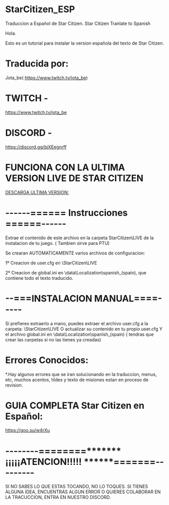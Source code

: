 # StarCitizen_ESP

Traduccion a Español de Star Citizen. Star Citizen Tranlate to Spanish

Hola.

Esto es un tutorial para instalar la version española del texto de Star Citizen.
# Traducida por:
Jota_be( https://www.twitch.tv/jota_be)

# TWITCH - 
https://www.twitch.tv/jota_be
# DISCORD - 
https://discord.gg/bjXEegnrff



# FUNCIONA CON LA ULTIMA VERSION LIVE DE STAR CITIZEN

[DESCARGA ULTIMA VERSION: ](https://github.com/JotaBe1/StarCitizen_ESP/releases) 

# ------======   Instrucciones   ======------

Extrae el contenido de este archivo en la carpeta StarCitizen\LIVE de la instalacion de tu juego. ( Tambien sirve para PTU)

Se crearan AUTOMATICAMENTE varios archivos de configuracion:

1º Creacion de user.cfg en \StarCitizen\LIVE 

2º Creacion de global.ini en \data\Localization\spanish_(spain), que contiene todo el texto traducido.


# --===INSTALACION MANUAL====-----

Si prefieres extraerlo a mano, puedes extraer el archivo user.cfg a la carpeta: \StarCitizen\LIVE 
O actualizar su contenido en tu propio user.cfg
Y el archivo global.ini en \data\Localization\spanish_(spain)  ( tendras que crear las carpetas si no las tienes ya creadas)


# Errores Conocidos: 
*.Hay algunos errores que se iran solucionando en la traduccion, menus, etc, muchos acentos, tildes y texto de misiones estan en proceso de revision.

# GUIA COMPLETA Star Citizen en Español: 
https://goo.su/w4rXu

# --------========*******   ¡¡¡¡¡ATENCION!!!!! ******=======---------
SI NO SABES LO QUE ESTAS TOCANDO, NO LO TOQUES.
SI TIENES ALGUNA IDEA, ENCUENTRAS ALGUN ERROR O QUIERES COLABORAR EN LA TRACUCCION, ENTRA EN NUESTRO DISCORD.



